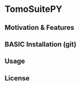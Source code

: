 TomoSuitePY
===========


Motivation & Features
---------------------


BASIC Installation (git)
-------------------------


Usage
-----


License
-------


